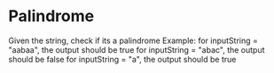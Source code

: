 # Palindrome

Given the string, check if its a palindrome
Example:
for inputString = "aabaa", the output should be true
for inputString = "abac", the output should be false
for inputString = "a", the output should be true
